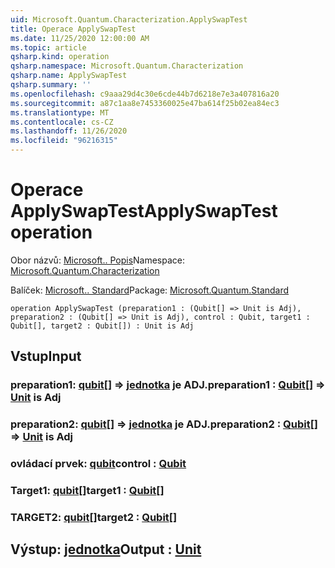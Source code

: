 ```yaml
---
uid: Microsoft.Quantum.Characterization.ApplySwapTest
title: Operace ApplySwapTest
ms.date: 11/25/2020 12:00:00 AM
ms.topic: article
qsharp.kind: operation
qsharp.namespace: Microsoft.Quantum.Characterization
qsharp.name: ApplySwapTest
qsharp.summary: ''
ms.openlocfilehash: c9aaa29d4c30e6cde44b7d6218e7e3a407816a20
ms.sourcegitcommit: a87c1aa8e7453360025e47ba614f25b02ea84ec3
ms.translationtype: MT
ms.contentlocale: cs-CZ
ms.lasthandoff: 11/26/2020
ms.locfileid: "96216315"
---
```

# <a name="applyswaptest-operation"></a><span data-ttu-id="22ccd-102">Operace ApplySwapTest</span><span class="sxs-lookup"><span data-stu-id="22ccd-102">ApplySwapTest operation</span></span>

<span data-ttu-id="22ccd-103">Obor názvů: [Microsoft.. Popis](xref:Microsoft.Quantum.Characterization)</span><span class="sxs-lookup"><span data-stu-id="22ccd-103">Namespace: [Microsoft.Quantum.Characterization](xref:Microsoft.Quantum.Characterization)</span></span>

<span data-ttu-id="22ccd-104">Balíček: [Microsoft.. Standard](https://nuget.org/packages/Microsoft.Quantum.Standard)</span><span class="sxs-lookup"><span data-stu-id="22ccd-104">Package: [Microsoft.Quantum.Standard](https://nuget.org/packages/Microsoft.Quantum.Standard)</span></span>




```qsharp
operation ApplySwapTest (preparation1 : (Qubit[] => Unit is Adj), preparation2 : (Qubit[] => Unit is Adj), control : Qubit, target1 : Qubit[], target2 : Qubit[]) : Unit is Adj
```


## <a name="input"></a><span data-ttu-id="22ccd-105">Vstup</span><span class="sxs-lookup"><span data-stu-id="22ccd-105">Input</span></span>

### <a name="preparation1--qubit--unit--is-adj"></a><span data-ttu-id="22ccd-106">preparation1: [qubit](xref:microsoft.quantum.lang-ref.qubit)[] => [jednotka](xref:microsoft.quantum.lang-ref.unit)  je ADJ.</span><span class="sxs-lookup"><span data-stu-id="22ccd-106">preparation1 : [Qubit](xref:microsoft.quantum.lang-ref.qubit)[] => [Unit](xref:microsoft.quantum.lang-ref.unit)  is Adj</span></span>




### <a name="preparation2--qubit--unit--is-adj"></a><span data-ttu-id="22ccd-107">preparation2: [qubit](xref:microsoft.quantum.lang-ref.qubit)[] => [jednotka](xref:microsoft.quantum.lang-ref.unit)  je ADJ.</span><span class="sxs-lookup"><span data-stu-id="22ccd-107">preparation2 : [Qubit](xref:microsoft.quantum.lang-ref.qubit)[] => [Unit](xref:microsoft.quantum.lang-ref.unit)  is Adj</span></span>




### <a name="control--qubit"></a><span data-ttu-id="22ccd-108">ovládací prvek: [qubit](xref:microsoft.quantum.lang-ref.qubit)</span><span class="sxs-lookup"><span data-stu-id="22ccd-108">control : [Qubit](xref:microsoft.quantum.lang-ref.qubit)</span></span>




### <a name="target1--qubit"></a><span data-ttu-id="22ccd-109">Target1: [qubit](xref:microsoft.quantum.lang-ref.qubit)[]</span><span class="sxs-lookup"><span data-stu-id="22ccd-109">target1 : [Qubit](xref:microsoft.quantum.lang-ref.qubit)[]</span></span>




### <a name="target2--qubit"></a><span data-ttu-id="22ccd-110">TARGET2: [qubit](xref:microsoft.quantum.lang-ref.qubit)[]</span><span class="sxs-lookup"><span data-stu-id="22ccd-110">target2 : [Qubit](xref:microsoft.quantum.lang-ref.qubit)[]</span></span>





## <a name="output--unit"></a><span data-ttu-id="22ccd-111">Výstup: [jednotka](xref:microsoft.quantum.lang-ref.unit)</span><span class="sxs-lookup"><span data-stu-id="22ccd-111">Output : [Unit](xref:microsoft.quantum.lang-ref.unit)</span></span>

